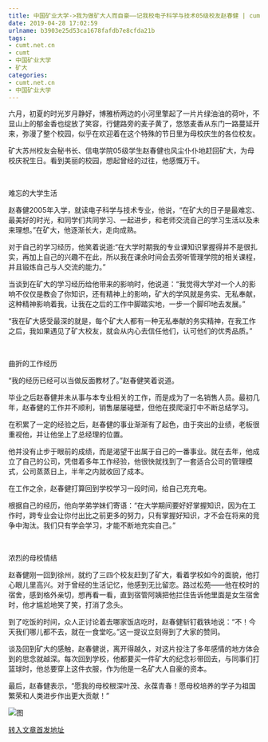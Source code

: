 ```yaml
---
title: 中国矿业大学->我为做矿大人而自豪——记我校电子科学与技术05级校友赵春健 | cumt.net.cn
date: 2019-04-28 17:02:59
urlname: b3903e25d53ca1678fafdb7e8cfda21b
tags: 
- cumt.net.cn
- cumt
- 中国矿业大学
- 矿大
categories:
- cumt.net.cn
- 中国矿业大学
---
```


六月，初夏的时光岁月静好，博雅桥两边的小河里擎起了一片片绿油油的荷叶，不显山上的郁金香也绽放了笑容，行健路旁的麦子黄了，悠悠麦香从东门一路蔓延开来，弥漫了整个校园，似乎在欢迎着在这个特殊的节日里为母校庆生的各位校友。

矿大苏州校友会秘书长、信电学院05级学生赵春健也风尘仆仆地赶回矿大，为母校庆祝生日。看到美丽的校园，想起曾经的过往，他感慨万千。

  

难忘的大学生活

赵春健2005年入学，就读电子科学与技术专业，他说，“在矿大的日子是最难忘、最美好的时光，和同学们共同学习、一起进步，和老师交流自己的学习生活以及未来理想。”在矿大，他逐渐长大，走向成熟。

对于自己的学习经历，他笑着说道:“在大学时期我的专业课知识掌握得并不是很扎实，再加上自己的兴趣不在此，所以我在课余时间会去旁听管理学院的相关课程，并且锻炼自己与人交流的能力。”

当谈到在矿大的学习经历给他带来的影响时，他说道：“我觉得大学对一个人的影响不仅仅是教会了你知识，还有精神上的影响，矿大的学风就是务实、无私奉献，这种精神影响着我，让我在之后的工作中脚踏实地，一步一个脚印地去发展。”

“我在矿大感受最深的就是，每个矿大人都有一种无私奉献的务实精神，在我工作之后，我如果遇见了矿大校友，就会从内心去信任他们，认可他们的优秀品质。”

  

曲折的工作经历

“我的经历已经可以当做反面教材了。”赵春健笑着说道。

毕业之后赵春健并未从事与本专业相关的工作，而是成为了一名销售人员。最初几年，赵春健的工作并不顺利，销售屡屡碰壁，但他在摸爬滚打中不断总结学习。

在积累了一定的经验之后，赵春健的事业渐渐有了起色，由于突出的业绩，老板很重视他，并让他坐上了总经理的位置。

他并没有止步于眼前的成绩，而是渴望干出属于自己的一番事业。就在去年，他成立了自己的公司，凭借着多年工作经验，他很快就找到了一套适合公司的管理模式，公司蒸蒸日上，半年之内就收回了成本。

在工作之余，赵春健打算回到学校学习一段时间，给自己充充电。

根据自己的经历，他向学弟学妹们寄语：“在大学期间要好好掌握知识，因为在工作时，跨专业会让你付出比之前更多的努力，只有掌握好知识，才不会在将来的竞争中淘汰。我们只有学会学习，才能不断地充实自己。”

  

浓烈的母校情结

赵春健刚一回到徐州，就约了三四个校友赶到了矿大，看着学校如今的面貌，他打心眼儿里高兴。对于曾经的生活记忆，他感到无比留恋。路过松苑——他在校时的宿舍，感到格外亲切，想再看一看，直到宿管阿姨把他拦住告诉他里面是女生宿舍时，他才尴尬地笑了笑，打消了念头。

到了吃饭的时间，众人正讨论着去哪家饭店吃时，赵春健斩钉截铁地说：“不！今天我们哪儿都不去，就在一食堂吃。”这一提议立刻得到了大家的赞同。

谈及回到矿大的感触，赵春健说，离开得越久，对这片投注了多年感情的地方体会到的思念就越深。每次回到学校，他都要买一件矿大的纪念衫带回去，与同事们打篮球时，他总要穿上这件衣服，作为他是一名矿大人自豪的资本。

最后，赵春健表示，“愿我的母校根深叶茂、永葆青春！愿母校培养的学子为祖国繁荣和人类进步作出更大贡献！”

![图](http://xwzx.cumt.edu.cn/_upload/article/images/55/1e/ac5621194761903bce11f45d7078/4eba4037-bee2-4be2-9da5-1c8df073a0b1.jpg)

[转入文章首发地址](http://xwzx.cumt.edu.cn/cd/4f/c521a511311/page.htm)